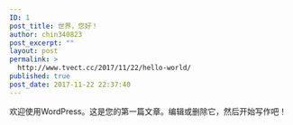 ```yaml
---
ID: 1
post_title: 世界，您好！
author: chin340823
post_excerpt: ""
layout: post
permalink: >
  http://www.tvect.cc/2017/11/22/hello-world/
published: true
post_date: 2017-11-22 22:37:40
---
```

欢迎使用WordPress。这是您的第一篇文章。编辑或删除它，然后开始写作吧！